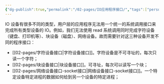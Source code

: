 ```yaml
---
{"dg-publish":true,"permalink":"/02-pages/IO应用程序接口/","tags":["personal/blog","os"]}
---
```


IO 设备有很多不同的类型，用户层的应用程序无法用一个统一的系统调用接口来完成所有类型设备的 IO。例如，我们无法使用 read 系统调用同时完成字符设备（键盘、打印机等）、块设备（磁盘）、网络设备。故而需要针对这三种设备开发不同的程序接口：
- [[02-pages/字符设备接口\|字符设备接口]]。字符设备是不可寻址的，每次只读一个字符；
- [[02-pages/块设备接口\|块设备接口]]。可寻址，每次可以读写一个块；
- [[02-pages/网络设备接口-socket接口\|网络设备接口-socket接口]]。一个特定设备特定进程的数据如何给到另一个设备的特定进程；
